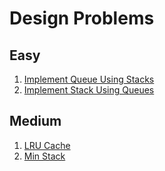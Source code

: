 # Design Problems

## Easy

1. [Implement Queue Using Stacks](https://leetcode.com/problems/implement-queue-using-stacks/)
2. [Implement Stack Using Queues](https://leetcode.com/problems/implement-stack-using-queues/)

## Medium

1. [LRU Cache](https://leetcode.com/problems/lru-cache/)
2. [Min Stack](https://leetcode.com/problems/min-stack/)
